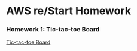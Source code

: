 # AWS re/Start Homework
### Homework 1: Tic-tac-toe Board
[Tic-tac-toe Board]([https://www.google.com](https://github.com/nikko090196/repository_learning/blob/main/23.11.07_homework01_tictactoe.ipynb)https://github.com/nikko090196/repository_learning/blob/main/23.11.07_homework01_tictactoe.ipynb)
